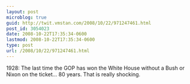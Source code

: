 ```yaml
---
layout: post
microblog: true
guid: http://twit.vmstan.com/2008/10/22/971247461.html
post_id: 3054023
date: 2008-10-22T17:35:34-0600
lastmod: 2008-10-22T17:35:34-0600
type: post
url: /2008/10/22/971247461.html
---
```

1928: The last time the GOP has won the White House without a Bush or Nixon on the ticket... 80 years. That is really shocking.
